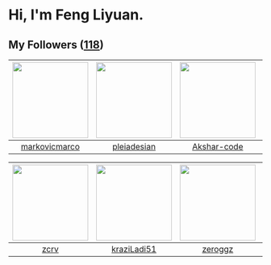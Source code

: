 # Hi, I'm Feng Liyuan.

## My Followers ([118](https://github.com/SunRunAway?tab=followers))

| <img src="https://avatars.githubusercontent.com/u/52882128?v=4" width="150" height="150" /> | <img src="https://avatars.githubusercontent.com/u/46620760?v=4" width="150" height="150" /> | <img src="https://avatars.githubusercontent.com/u/59618640?v=4" width="150" height="150" /> | <img src="https://avatars.githubusercontent.com/u/57785890?v=4" width="150" height="150" /> |
| :-----------------------------------------------------------------------------------------: | :-----------------------------------------------------------------------------------------: | :-----------------------------------------------------------------------------------------: | :-----------------------------------------------------------------------------------------: |
|                      [markovicmarco](https://github.com/markovicmarco)                      |                        [pleiadesian](https://github.com/pleiadesian)                        |                        [Akshar-code](https://github.com/Akshar-code)                        |                            [toum120](https://github.com/toum120)                            |

| <img src="https://avatars.githubusercontent.com/u/119645983?v=4" width="150" height="150" /> | <img src="https://avatars.githubusercontent.com/u/120910584?v=4" width="150" height="150" /> | <img src="https://avatars.githubusercontent.com/u/55519398?v=4" width="150" height="150" /> | <img src="https://avatars.githubusercontent.com/u/44160838?v=4" width="150" height="150" /> |
| :------------------------------------------------------------------------------------------: | :------------------------------------------------------------------------------------------: | :-----------------------------------------------------------------------------------------: | :-----------------------------------------------------------------------------------------: |
|                                [zcrv](https://github.com/zcrv)                               |                         [kraziLadi51](https://github.com/kraziLadi51)                        |                            [zeroggz](https://github.com/zeroggz)                            |                           [Gravifer](https://github.com/Gravifer)                           |